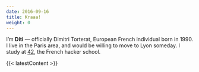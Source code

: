 ```yaml
---
date: 2016-09-16
title: Kraaa!
weight: 0
---
```


I’m **Diti** — officially Dimitri Torterat, European French individual born in 1990.
I live in the Paris area, and would be willing to move to Lyon someday.
I study at [42](https://www.42.us.org/), the French hacker school.

<!-- On the internet, nobody knows I’m a penguin. -->

{{< latestContent >}}
